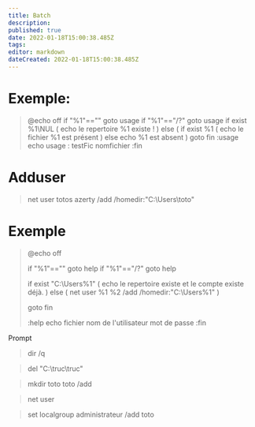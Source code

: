```yaml
---
title: Batch
description: 
published: true
date: 2022-01-18T15:00:38.485Z
tags: 
editor: markdown
dateCreated: 2022-01-18T15:00:38.485Z
---
```


# Exemple:
> @echo off
> if "%1"=="" goto usage
> if "%1"=="/?" goto usage
> if exist %1\NUL (
> 	echo le repertoire %1 existe !
> ) else (
> 	if exist %1 (
> 		echo le fichier %1 est présent
> 	) else echo %1 est absent
> )
> goto fin
> :usage
> echo usage : testFic nomfichier
> :fin

# Adduser
> net user totos azerty /add /homedir:"C:\Users\toto"

# Exemple
> @echo off
>
> if "%1"=="" goto help
> if "%1"=="/?" goto help
>
> if exist "C:\Users\%1\" (
>        echo le repertoire existe et le compte existe déjà.
> ) else (
>        net user %1 %2 /add /homedir:"C:\Users\%1"
> )
>
> goto fin
>
> :help
> echo fichier nom de l'utilisateur mot de passe
> :fin


Prompt
> dir /q

> del "C:\truc\truc"

> mkdir toto toto /add

> net user

> set localgroup administrateur /add toto